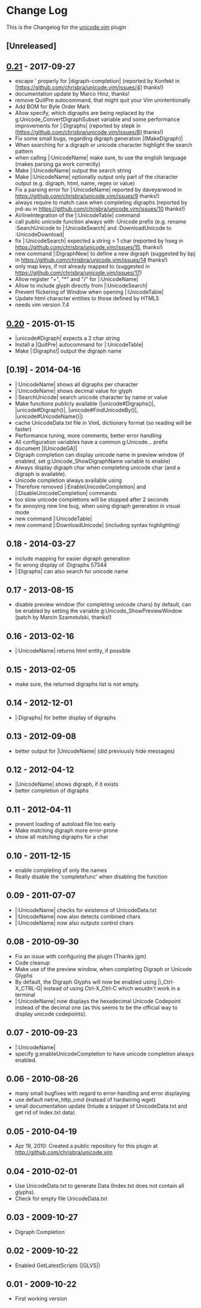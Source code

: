 # Change Log

This is the Changelog for the [unicode.vim] plugin

## [Unreleased]

## [0.21] - 2017-09-27

- escape ' properly for |digraph-completion| (reported by Konfekt in
  [https://github.com/chrisbra/unicode.vim/issues/4] thanks!)
- documentation update by Marco Hinz, thanks!
- remove QuitPre autocommand, that might quit your Vim unintentionally
- Add BOM for Byte Order Mark
- Allow specify, which digraphs are being replaced by the
  g:Unicode_ConvertDigraphSubset variable and some performance improvements for
  |:Digraphs| (reported by stepk in [https://github.com/chrisbra/unicode.vim/issues/8] thanks!)
- Fix some small bugs, regarding digraph generation |<Plug>(MakeDigraph)|
- When searching for a digraph or unicode character highlight the search pattern
- when calling |:UnicodeName| make sure, to use the english language
  (makes parsing ga work correctly)
- Make |:UnicodeName| output the search string
- Make |:UnicodeName| optionally output only part of the character output (e.g.
  digraph, html, name, regex or value)
- Fix a parsing error for |:UnicodeName| reported by daveyarwood in
  https://github.com/chrisbra/unicode.vim/issues/9 thanks!)
- always require to match case when completing digraphs (reported by jnd-au in
  https://github.com/chrisbra/unicode.vim/issues/10 thanks!)
- AirlineIntegration of the |:UnicodeTable| command
- call public unicode function always with :Unicode prefix (e.g. rename
  :SearchUnicode to |:UnicodeSearch| and :DownloadUnicode to :UnicodeDownload|
- fix |:UnicodeSearch| expected a string > 1 char (reported by hseg in
  https://github.com/chrisbra/unicode.vim/issues/15, thanks!)
- new command |:DigraphNew| to define a new digraph (suggested by bpj in
  https://github.com/chrisbra/unicode.vim/issues/14 thanks!)
- only map keys, if not already mapped to (suggested in
  https://github.com/chrisbra/unicode.vim/issues/17)
- Allow register "+", "\*" and "\/" for |:UnicodeName|
- Allow to include glyph directly from |:UnicodeSearch|
- Prevent flickering of Window when opening |:UnicodeTable|
- Update html character entities to those defined by HTML5
- needs vim version 7.4

## [0.20] - 2015-01-15
- |unicode#Digraph| expects a 2 char string
- Install a |QuitPre| autocommand for |:UnicodeTable|
- Make |:Digraphs!| output the digraph name

## [0.19] - 2014-04-16
- |:UnicodeName| shows all digraphs per character
- |:UnicodeName| shows decimal value for glyph
- |:SearchUnicode| search unicode character by name or value
- Make functions publicly available (|unicode#Digraphs()|, |unicode#Digraph()|,
  |unicode#FindUnicodeBy()|, |unicode#UnicodeName()|)
- cache UnicodeData.txt file in VimL dictionary format (so reading will be
  faster)
- Performance tuning, more comments, better error handling
- All configuration variables have a common g:Unicode... prefix
- document |<Plug>(UnicodeGA)|
- Digraph completion can display unicode name in preview window (if enabled,
  set g:Unicode_ShowDigraphName variable to enable)
- Always display digraph char when completing unicode char (and a digraph is
  available).
- Unicode completion always available using <C-X><C-Z>
- Therefore removed |:EnableUnicodeCompletion| and
  |:DisableUnicodeCompletion| commands
- too slow unicode completions will be stopped after 2 seconds
- fix annoying new line bug, when using digraph generation in visual mode
- new command |:UnicodeTable|
- new command |:DownloadUnicode| (including syntax highlighting)

## 0.18 - 2014-03-27
- include mapping for easier digraph generation
- fix wrong display of :Digraphs 57344
- |:Digraphs| can also search for unicode name

## 0.17 - 2013-08-15
- disable preview window (for completing unicode chars) by default, can be
  enabled by setting the variable g:Unicode_ShowPreviewWindow (patch by Marcin
  Szamotulski, thanks!)

## 0.16 - 2013-02-16
- |:UnicodeName| returns html entity, if possible

## 0.15 - 2013-02-05
- make sure, the returned digraphs list is not empty.

## 0.14 - 2012-12-01
- |:Digraphs| for better display of digraphs

## 0.13 - 2012-09-08
- better output for |UnicodeName| (did previously hide messages)

## 0.12 - 2012-04-12
- |UnicodeName| shows digraph, if it exists
- better completion of digraphs

## 0.11 - 2012-04-11
- prevent loading of autoload file too early
- Make matching digraph more error-prone
- show all matching digraphs for a char

## 0.10 - 2011-12-15
- enable completing of only the names
- Really disable the 'completefunc' when disabling the function

## 0.09 - 2011-07-07
- |:UnicodeName| checks for existence of UnicodeData.txt
- |:UnicodeName| now also detects combined chars
- |:UnicodeName| now also outputs control chars

## 0.08 - 2010-09-30
- Fix an issue with configuring the plugin (Thanks jgm)
- Code cleanup
- Make use of the preview window, when completing Digraph or Unicode Glyphs
- By default, the Digraph Glyphs will now be enabled using |i_Ctrl-X_CTRL-G|
  instead of using Ctrl-X_Ctrl-C which wouldn't work in a terminal
- |:UnicodeName| now displays the hexadecimal Unicode Codepoint instead of the
  decimal one (as this seems to be the official way to display unicode
  codepoints).

## 0.07 - 2010-09-23
- |:UnicodeName|
- specify g:enableUnicodeCompletion to have unicode completion always enabled.

## 0.06 - 2010-08-26
- many small bugfixes with regard to error-handling and error displaying
- use default netrw_http_cmd (instead of hardwiring wget)
- small documentation update (Inlude a snippet of UnicodeData.txt and get rid
  of Index.txt data)

## 0.05 - 2010-04-19
- Apr 19, 2010:  Created a public repository for this plugin at
  http://github.com/chrisbra/unicode.vim

## 0.04 - 2010-02-01
- Use UnicodeData.txt to generate Data (Index.txt does not
  contain all glyphs).
- Check for empty file UnicodeData.txt

## 0.03 - 2009-10-27
-  Digraph Completion

## 0.02 - 2009-10-22
-  Enabled GetLatestScripts (|GLVS|)

## 0.01 - 2009-10-22
-  First working version

[unicode.vim]: https://github.com/chrisbra/unicode.vim
[0.21]: https://github.com/chrisbra/unicode.vim/compare/v20...v21
[0.20]: https://github.com/chrisbra/unicode.vim/compare/v19...v20

